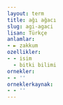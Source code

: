 ```yaml
---
layout: term
title: ağı ağacı
slug: agi-agaci
lisan: Türkçe
anlamlar:
- ► zakkum
ozellikler:
- - isim
  - bitki bilimi
ornekler:
- - ''
orneklerkaynak:
- - ''
---
```

